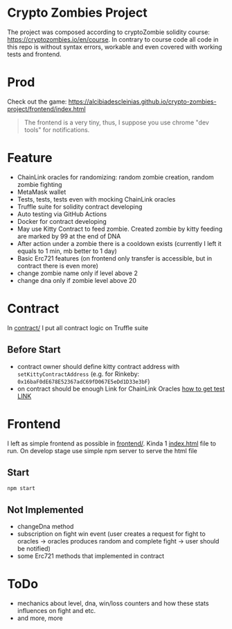 # Crypto Zombies Project
The project was composed according to cryptoZombie solidity course: https://cryptozombies.io/en/course.
In contrary to course code all code in this repo is without syntax errors, workable and even covered with working tests and frontend.

# Prod
Check out the game: https://alcibiadescleinias.github.io/crypto-zombies-project/frontend/index.html
> The frontend is a very tiny, thus, I suppose you use chrome "dev tools" for notifications.

# Feature
- ChainLink oracles for randomizing: random zombie creation, random zombie fighting
- MetaMask wallet
- Tests, tests, tests even with mocking ChainLink oracles
- Truffle suite for solidity contract developing
- Auto testing via GitHub Actions
- Docker for contract developing
- May use Kitty Contract to feed zombie. Created zombie by kitty feeding are marked by 99 at the end of DNA
- After action under a zombie there is a cooldown exists (currently I left it equals to 1 min, mb better to 1 day)
- Basic Erc721 features (on frontend only transfer is accessible, but in contract there is even more)
- change zombie name only if level above 2
- change dna only if zombie level above 20

# Contract
In [contract/](contract) I put all contract logic on Truffle suite

## Before Start 
- contract owner should define kitty contract address with `setKittyContractAddress` (e.g. for Rinkeby: `0x16baF0dE678E52367adC69fD067E5eDd1D33e3bF`)
- on contract should be enough Link for ChainLink Oracles [how to get test LINK](https://docs.chain.link/docs/acquire-link/)

# Frontend
I left as simple frontend as possible in [frontend/](frontend). Kinda 1 [index.html](frontend/index.html) file to run. On develop stage use simple npm server to serve the html file

## Start
`npm start`

## Not Implemented
- changeDna method
- subscription on fight win event 
(user creates a request for fight to oracles -> oracles produces random and complete fight -> user should be notified)
- some Erc721 methods that implemented in contract

# ToDo
- mechanics about level, dna, win/loss counters and how these stats influences on fight and etc. 
- and more, more



